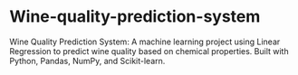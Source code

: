 # Wine-quality-prediction-system
Wine Quality Prediction System: A machine learning project using Linear Regression to predict wine quality based on chemical properties. Built with Python, Pandas, NumPy, and Scikit-learn.
